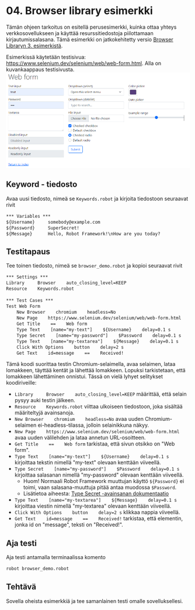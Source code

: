 # 04. Browser library esimerkki

Tämän ohjeen tarkoitus on esitellä perusesimerkki, kuinka ottaa yhteys verkkosovellukseen ja käyttää resurssitiedostoja piilottamaan kirjautumissalasana. Tämä esimerkki on jatkokehitetty versio [Browser Libraryn 3. esimerkistä](https://robotframework-browser.org/#examples). 

Esimerkissä käytetään testisivua: https://www.selenium.dev/selenium/web/web-form.html. Alla on kuvankaappaus testisivusta. ![Selenium Web Form Example](./selenium_web_form.png)

## Keyword - tiedosto
Avaa uusi tiedosto, nimeä se `Keywords.robot` ja kirjoita tiedostoon seuraavat rivit

```robotframework
*** Variables ***
${Username}     somebody@example.com
${Password}     SuperSecret!
${Message}      Hello, Robot Framework!\nHow are you today?
```

## Testitapaus
Tee toinen tiedosto, nimeä se `browser_demo.robot` ja kopioi seuraavat rivit

```robotframework
*** Settings ***
Library     Browser    auto_closing_level=KEEP
Resource    Keywords.robot  

*** Test Cases ***
Test Web Form
    New Browser    chromium    headless=No  
    New Page    https://www.selenium.dev/selenium/web/web-form.html 
    Get Title    ==    Web form  
    Type Text    [name="my-text"]    ${Username}    delay=0.1 s 
    Type Secret    [name="my-password"]    $Password    delay=0.1 s
    Type Text    [name="my-textarea"]    ${Message}    delay=0.1 s
    Click With Options    button    delay=2 s
    Get Text    id=message    ==    Received!
```

Tämä koodi suorittaa testin Chromium-selaimella, avaa selaimen, lataa lomakkeen, täyttää kentät ja lähettää lomakkeen. Lopuksi tarkistetaan, että lomakkeen lähettäminen onnistui. Tässä on vielä lyhyet selitykset koodiriveille:

- ```Library     Browser    auto_closing_level=KEEP``` määrittää, että selain pysyy auki testin jälkeen.
- ```Resource    Keywords.robot``` viittaa ulkoiseen tiedostoon, joka sisältää määriteltyjä avainsanoja.
- ```New Browser    chromium    headless=No```  avaa uuden Chromium-selaimen ei-headless-tilassa, jolloin selainikkuna näkyy.
- ```New Page    https://www.selenium.dev/selenium/web/web-form.html```  avaa uuden välilehden ja lataa annetun URL-osoitteen.
- ```Get Title    ==    Web form```  tarkistaa, että sivun otsikko on "Web form".
- ```Type Text    [name="my-text"]    ${Username}    delay=0.1 s```  kirjoittaa tekstin nimellä "my-text" olevaan kenttään viiveellä.
- ```Type Secret    [name="my-password"]    $Password    delay=0.1 s```  kirjoittaa salasanan nimellä "my-password" olevaan kenttään viiveellä.
   - Huom! Normaali Robot Framework muuttujan käyttö  `${Password}` ei toimi, vaan salasana-muuttuja pitää antaa muodossa `$Password`.
   - Lisätietoa aiheesta: [Type Secret -avainsanan dokumentaatio](https://marketsquare.github.io/robotframework-browser/Browser.html?tag=PageContent#Type%20Secret)
- ```Type Text    [name="my-textarea"]    ${Message}    delay=0.1 s```  kirjoittaa viestin nimellä "my-textarea" olevaan kenttään viiveellä.
- ```Click With Options    button    delay=2 s```  klikkaa nappia viiveellä.
- ```Get Text    id=message    ==    Received!```  tarkistaa, että elementin, jonka id on "message", teksti on "Received!".

## Aja testi
Aja testi antamalla terminaalissa komento
```Bash
robot browser_demo.robot
```

## Tehtävä
Sovella oheista esimerkkiä ja tee samanlainen testi omalle sovelluksellesi.
